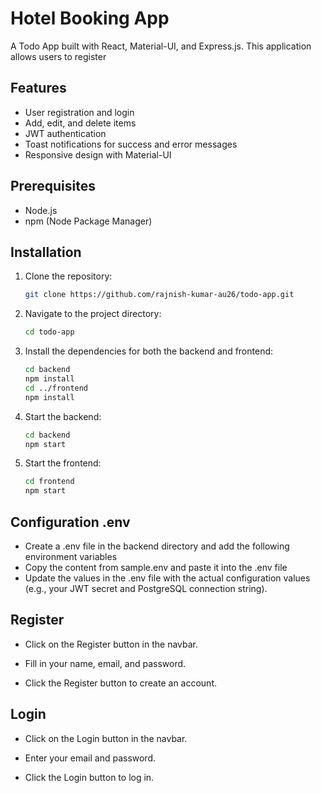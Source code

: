 # Hotel Booking App

A Todo App built with React, Material-UI, and Express.js. This application allows users to register

## Features

- User registration and login
- Add, edit, and delete items
- JWT authentication
- Toast notifications for success and error messages
- Responsive design with Material-UI

## Prerequisites

- Node.js
- npm (Node Package Manager)

## Installation

1. Clone the repository:

   ```bash
   git clone https://github.com/rajnish-kumar-au26/todo-app.git

   ```

2. Navigate to the project directory:

   ```bash
   cd todo-app

   ```

3. Install the dependencies for both the backend and frontend:

   ```bash
   cd backend
   npm install
   cd ../frontend
   npm install

   ```

4. Start the backend:

   ```bash
   cd backend
   npm start

   ```

5. Start the frontend:

   ```bash
   cd frontend
   npm start
   ```

## Configuration .env
   - Create a .env file in the backend directory and add the following environment variables
   - Copy the content from sample.env and paste it into the .env file
   - Update the values in the .env file with the actual configuration values (e.g., your JWT secret and PostgreSQL connection string).


## Register

- Click on the Register button in the navbar.

- Fill in your name, email, and password.

- Click the Register button to create an account.

## Login

- Click on the Login button in the navbar.

- Enter your email and password.

- Click the Login button to log in.
